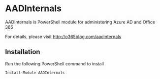 # AADInternals
AADInternals is PowerShell module for administering Azure AD and Office 365

For details, please visit http://o365blog.com/aadinternals

## Installation
Run the following PowerShell command to install
```
Install-Module AADInternals
```
